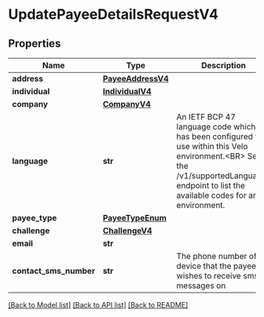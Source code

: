 # UpdatePayeeDetailsRequestV4

## Properties
Name | Type | Description | Notes
------------ | ------------- | ------------- | -------------
**address** | [**PayeeAddressV4**](PayeeAddressV4.md) |  | [optional] 
**individual** | [**IndividualV4**](IndividualV4.md) |  | [optional] 
**company** | [**CompanyV4**](CompanyV4.md) |  | [optional] 
**language** | **str** | An IETF BCP 47 language code which has been configured for use within this Velo environment.&lt;BR&gt; See the /v1/supportedLanguages endpoint to list the available codes for an environment.  | [optional] 
**payee_type** | [**PayeeTypeEnum**](PayeeTypeEnum.md) |  | [optional] 
**challenge** | [**ChallengeV4**](ChallengeV4.md) |  | [optional] 
**email** | **str** |  | [optional] 
**contact_sms_number** | **str** | The phone number of a device that the payee wishes to receive sms messages on  | [optional] 

[[Back to Model list]](../README.md#documentation-for-models) [[Back to API list]](../README.md#documentation-for-api-endpoints) [[Back to README]](../README.md)


